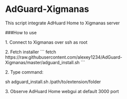 # AdGuard-Xigmanas

This script integrate AdHuard Home to Xigmanas server

###How to use

<p>1. Connect to Xigmanas over ssh as root

<p>2. Fetch installer 
```
fetch https://raw.githubusercontent.com/alexey1234/AdGuard-Xigmanas/master/adguard_install.sh
```
<p>2. Type command: 

<p>sh adguard_install.sh /path/to/extension/folder

<p>3. Observe AdHuard Home webgui at default 3000 port

